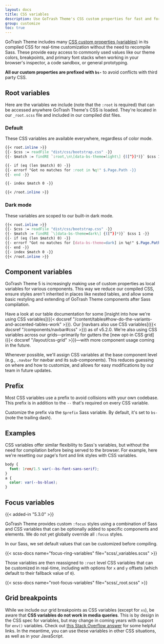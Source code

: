 ```yaml
---
layout: docs
title: CSS variables
description: Use GoTrash Theme's CSS custom properties for fast and forward-looking design and development.
group: customize
toc: true
---
```


GoTrash Theme includes many [CSS custom properties (variables)](https://developer.mozilla.org/en-US/docs/Web/CSS/Using_CSS_custom_properties) in its compiled CSS for real-time customization without the need to recompile Sass. These provide easy access to commonly used values like our theme colors, breakpoints, and primary font stacks when working in your browser's inspector, a code sandbox, or general prototyping.

**All our custom properties are prefixed with `bs-`** to avoid conflicts with third party CSS.

## Root variables

Here are the variables we include (note that the `:root` is required) that can be accessed anywhere GoTrash Theme's CSS is loaded. They're located in our `_root.scss` file and included in our compiled dist files.

### Default

These CSS variables are available everywhere, regardless of color mode.

```css
{{< root.inline >}}
{{- $css := readFile "dist/css/bootstrap.css" -}}
{{- $match := findRE `:root,\n\[data-bs-theme=light\] {([^}]*)}` $css 1 -}}

{{- if (eq (len $match) 0) -}}
{{- errorf "Got no matches for :root in %q!" $.Page.Path -}}
{{- end -}}

{{- index $match 0 -}}

{{< /root.inline >}}
```

### Dark mode

These variables are scoped to our built-in dark mode.

```css
{{< root.inline >}}
{{- $css := readFile "dist/css/bootstrap.css" -}}
{{- $match := findRE `\[data-bs-theme=dark\] {([^}]*)}` $css 1 -}}
{{- if (eq (len $match) 0) -}}
{{- errorf "Got no matches for [data-bs-theme=dark] in %q!" $.Page.Path -}}
{{- end -}}
{{- index $match 0 -}}
{{< /root.inline >}}
```

## Component variables

GoTrash Theme 5 is increasingly making use of custom properties as local variables for various components. This way we reduce our compiled CSS, ensure styles aren't inherited in places like nested tables, and allow some basic restyling and extending of GoTrash Theme components after Sass compilation.

Have a look at our table documentation for some [insight into how we're using CSS variables]({{< docsref "/content/tables#how-do-the-variants-and-accented-tables-work" >}}). Our [navbars also use CSS variables]({{< docsref "/components/navbar#css" >}}) as of v5.2.0. We're also using CSS variables across our grids—primarily for gutters the [new opt-in CSS grid]({{< docsref "/layout/css-grid" >}})—with more component usage coming in the future.

Whenever possible, we'll assign CSS variables at the base component level (e.g., `.navbar` for navbar and its sub-components). This reduces guessing on where and how to customize, and allows for easy modifications by our team in future updates.

## Prefix

Most CSS variables use a prefix to avoid collisions with your own codebase. This prefix is in addition to the `--` that's required on every CSS variable.

Customize the prefix via the `$prefix` Sass variable. By default, it's set to `bs-` (note the trailing dash).

## Examples

CSS variables offer similar flexibility to Sass's variables, but without the need for compilation before being served to the browser. For example, here we're resetting our page's font and link styles with CSS variables.

```css
body {
  font: 1rem/1.5 var(--bs-font-sans-serif);
}
a {
  color: var(--bs-blue);
}
```

## Focus variables

{{< added-in "5.3.0" >}}

GoTrash Theme provides custom `:focus` styles using a combination of Sass and CSS variables that can be optionally added to specific components and elements. We do not yet globally override all `:focus` styles.

In our Sass, we set default values that can be customized before compiling.

{{< scss-docs name="focus-ring-variables" file="scss/_variables.scss" >}}

Those variables are then reassigned to `:root` level CSS variables that can be customized in real-time, including with options for `x` and `y` offsets (which default to their fallback value of `0`).

{{< scss-docs name="root-focus-variables" file="scss/_root.scss" >}}

## Grid breakpoints

While we include our grid breakpoints as CSS variables (except for `xs`), be aware that **CSS variables do not work in media queries**. This is by design in the CSS spec for variables, but may change in coming years with support for `env()` variables. Check out [this Stack Overflow answer](https://stackoverflow.com/a/47212942) for some helpful links. In the meantime, you can use these variables in other CSS situations, as well as in your JavaScript.
